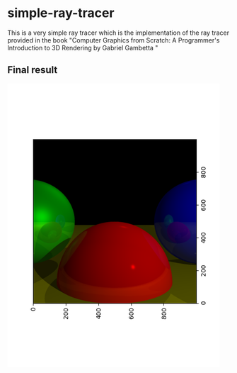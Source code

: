 # simple-ray-tracer

This is a very simple ray tracer which is the implementation of the ray tracer provided in the book "Computer Graphics from Scratch: A Programmer's Introduction to 3D Rendering by Gabriel Gambetta "

## Final result

![Image](https://github.com/priyank6378/simple-ray-tracer/blob/main/object_with_reflection.png)
